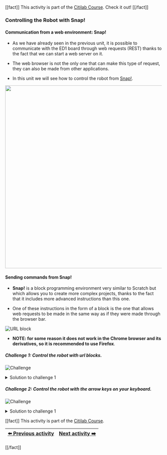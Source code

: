 [[fact]]
This activity is part of the [Citilab Course](../citilab-course-en). Check it out!
[[/fact]]

### Controlling the Robot with Snap!

#### Communication from a web environment: Snap!

- As we have already seen in the previous unit, it is possible to communicate with the ED1 board through web requests (REST) ​​thanks to the fact that we can start a web server on it.

- The web browser is not the only one that can make this type of request, they can also be made from other applications.

- In this unit we will see how to control the robot from [Snap!](https://snap.berkeley.edu/).

<img title="Snap!" src="cm18-01-snap!.png" alt="" data-align="center" width="586">

#### Sending commands from Snap!

- **Snap!** is a block programming environment very similar to Scratch but which allows you to create more complex projects, thanks to the fact that it includes more advanced instructions than this one.

- One of these instructions in the form of a block is the one that allows web requests to be made in the same way as if they were made through the browser bar.

![URL block](cm18-02-url_block.png)

- **NOTE: for some reason it does not work in the Chrome browser and its derivatives, so it is recommended to use Firefox**.

##### Challenge 1: Control the robot with url blocks.

![Challenge](cm-challenge-en.png)

<details>
  <summary>Solution to challenge 1</summary>
    <img src="cm18-s1.png" title="Solution challenge 1">
</details>

##### Challenge 2: Control the robot with the arrow keys on your keyboard.

![Challenge](cm-challenge-en.png)

<details>
  <summary>Solution to challenge 1</summary>
    <img src="cm18-s2.png" title="Solution challenge 2">
</details>

[[fact]]
This activity is part of the [Citilab Course](../citilab-course-en).

| [⬅️ Previous activity](../citilab-course-17-en) | [Next activity ➡️](../citilab-course-19-en) |
|--|--|

[[/fact]]
